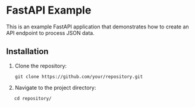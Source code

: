 # FastAPI Example

This is an example FastAPI application that demonstrates how to create an API endpoint to process JSON data.

## Installation

1. Clone the repository:
   ```shell
   git clone https://github.com/your/repository.git

2. Navigate to the project directory:
```shell
   cd repository/
